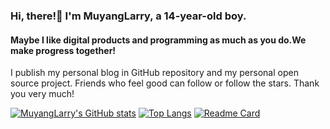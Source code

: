 ### Hi, there!👋 I'm MuyangLarry, a 14-year-old boy.
#### Maybe I like digital products and programming as much as you do.We make progress together!
I publish my personal blog in GitHub repository and my personal open source project. 
Friends who feel good can follow or follow the stars. Thank you very much!

[![MuyangLarry's GitHub stats](https://github-readme-stats.vercel.app/api?username=MuyangLarry)](https://github.com/anuraghazra/github-readme-stats)
[![Top Langs](https://github-readme-stats.vercel.app/api/top-langs/?username=MuyangLarry&layout=compact)](https://github.com/anuraghazra/github-readme-stats)
[![Readme Card](https://github-readme-stats.vercel.app/api/pin/?username=MuyangLarry&repo=MuyangLarry.github.io)](https://github.com/anuraghazra/github-readme-stats)
